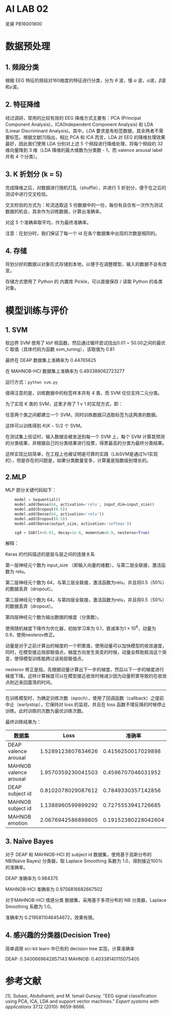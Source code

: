 # AI LAB 02

吴昊 PB16001800

# 数据预处理

## 1. 频段分类

根据 EEG 特征的频段对160维度的特征进行分类，分为 $\theta$ 波，慢 $\alpha$ 波，$\alpha$波，$\beta$波和$\gamma$波。

## 2. 特征降维

经过调研，常用的比较有效的 EEG 降维方式主要有：PCA (Principal Component Analysis)，ICA(Independent Component Analysis) 和 LDA (Linear Discriminant Analysis)。其中，LDA 要求是有标签数据，其余两者不需要标签。根据文献[1]指出，相比 PCA 和 ICA 而言，LDA 对 EEG 的降维处理效果最好，因此我们使用 LDA 分别对上述 5 个频段进行降维处理，将每个频段的 32 维向量降到 3 维（LDA 降维的最大维数为分类数 - 1，而 valence arousal label 共有 4 个分类）。

## 3. K 折划分 (k = 5)

完成降维之后，对数据进行随机打乱（shuffle），并进行 5 折划分，便于在之后的测试中进行交叉检验。

交叉检验的方式为：轮流选取这 5 份数据中的一份，每份有且仅有一次作为测试数据的机会，其余作为训练数据，计算出准确率。

 对这 5 个准确率取平均，作为最终准确率。

注意：在划分时，我们保证了每一个 id 在各个数据集中出现的次数是相同的。

## 4. 存储

将划分好的数据以对象形式存储到本地，以便于在调整模型，输入的数据不会有改变。

存储方式使用了 Python 的 内置库 Pickle，可以直接保存 / 读取 Python 的各类对象。

# 模型训练与评价

## 1. SVM

软边界 SVM 使用了 kbf 核函数，然后通过循环尝试找出0.01 ~ 50.00之间的最优 C 取值（具体代码为函数 svm_tuning），该取值为 0.81

最终在 DEAP 数据集上准确率为 0.44765625

在 MAHNOB-HCI 数据集上准确率为 0.493388062723277

运行方式：`python svm.py`

值得注意的是，训练数据中的标签样本共有 4 类，而 SVM 仅仅支持二元分类。

为了实现 K 类的 SVM，这里才用了 1 v 1 的实现方式，即：

任意两个类之间都建立一个 SVM，同时训练数据只选取标签为这两类的数据。

这样可以训练得到 $K(K-1)/2$ 个 SVM。

在测试集上验证时，输入数据会被发送到每一个 SVM 上，每个 SVM 计算其预测的分类结果，并根据自己的分类结果进行投票，得票最高的分类为最终分类结果。

这样实现比较简单，在工程上也被证明是可靠的实践（LibSVM是通过1v1实现的），但是存在的问题是，如果分类数量变多，计算量是指数级别增长的。

## 2.MLP

MLP 部分关键代码如下：

```python
    model = Sequential()
    model.add(Dense(64, activation='relu', input_dim=input_size))
    model.add(Dropout(0.5))
    model.add(Dense(64, activation='relu'))
    model.add(Dropout(0.5))
    model.add(Dense(output_size, activation='softmax'))

    sgd = SGD(lr=0.01, decay=1e-6, momentum=0.9, nesterov=True)
```

解释：

Keras 的代码描述的是层与层之间的连接关系

第一层神经元个数为 input_size （即输入向量的维数），与第二层全联接，激活函数为 relu。

第二层神经元个数为 64，与第三层全联接，激活函数为relu，并且将0.5（50%）的数据丢弃（dropout）。

第三层神经元个数为 64，与第四层全联接，激活函数为relu，并且将0.5（50%）的数据丢弃（dropout）。

第四层神经元个数为输出数据的维度（分类数）。

使用随机梯度下降作为优化器，初始学习率为 0.1，衰减率为$1\times10^6$，动量为0.9，使用nesterov修正。

动量是对于之前计算出的梯度的一个积累值，使用动量可以加快模型的收敛速度，同时，在模型接近局部极值点，梯度方向发生突变的时候，动量会帮助抵消这个突变，使得模型训练能跨过该局部极值点。

nesterov 修正是指，先根据动量计算出下一步的梯度，然后以下一步的梯度进行梯度下降。这样计算梯度可以在模型接近收敛时候减少因为动量积累导致的在收敛点附近来回震荡的时间。

----

在训练模型时，为确定训练次数（epoch），使用了回调函数（callback）之提前中止（earlystop），它保持对 loss 的监视，并且在 loss 函数不增反降的时候停止训练。此时训练的次数为最优训练次数。

最终训练结果为：

| 数据集 | Loss | 准确率 |
| ------ | ---- | ------ |
|DEAP valence arousal|1.5289123807634626|0.4156250017029898|
|MAHNOB valence arousal|1.9570359230041503|0.4596707046031952|
|DEAP subject id|0.8102078029087612|0.7849330357142856|
|MAHNOB subject id|1.1388960599899292|0.7275553941726685|
|MAHNOB emotion|2.0676942586898805|0.19152380228042604|

## 3. Naïve Bayes

对于 DEAP 和 MAHNOB-HCI 的 subject id 数据集，使用基于高斯分布的 NB(Naïve Bayes) 分类器，取 Laplace Smoothing 系数为 1.0，得到接近100%的准确率。

DEAP 准确率为 0.984375

MAHNOB-HCI 准确率为 0.9756816682667502

对于MAHNOB-HCI 情感分类 数据集，采用基于多项分布的 NB 分类器，Laplace Smoothing 系数为 1.0。

准确率为 0.2195811046454672，效果有限。

## 4. 感兴趣的分类器(Decision Tree)

简单调用 sci-kit learn 中已有的 decision tree 实现，计算准确率

DEAP: 0.3400669642857143
MAHNOB: 0.40338140115075405

# 参考文献

[1]. Subasi, Abdulhamit, and M. Ismail Gursoy. "EEG signal classification using PCA, ICA, LDA and support vector machines." *Expert systems with applications* 37.12 (2010): 8659-8666.